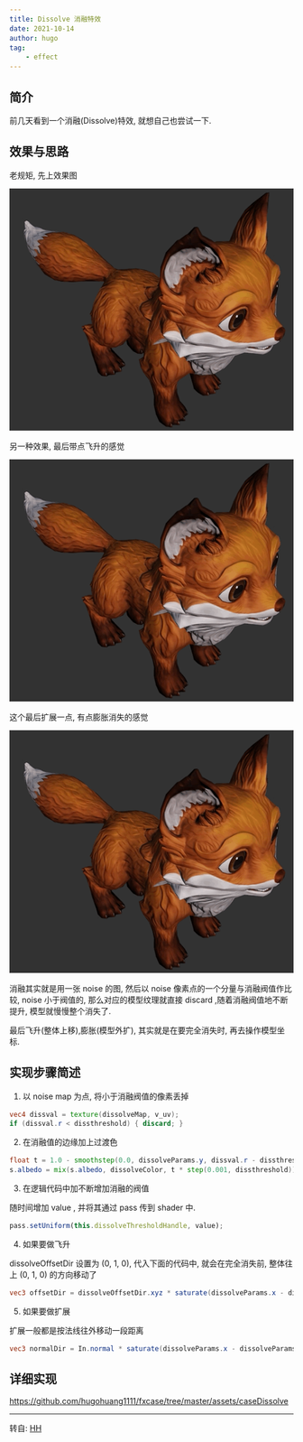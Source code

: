 ```yaml
---
title: Dissolve 消融特效
date: 2021-10-14
author: hugo
tag:
    - effect
---
```


## 简介

前几天看到一个消融(Dissolve)特效, 就想自己也尝试一下.

## 效果与思路

老规矩, 先上效果图

![Dissolve](/assets/202110/dissolve1.gif)

另一种效果, 最后带点飞升的感觉

![Dissolve](/assets/202110/dissolve2.gif)

这个最后扩展一点, 有点膨胀消失的感觉

![Dissolve](/assets/202110/dissolve3.gif)

消融其实就是用一张 noise 的图, 然后以 noise 像素点的一个分量与消融阀值作比较, noise 小于阀值的, 那么对应的模型纹理就直接 discard ,随着消融阀值地不断提升, 模型就慢慢整个消失了.

最后飞升(整体上移),膨胀(模型外扩), 其实就是在要完全消失时, 再去操作模型坐标.

## 实现步骤简述

1. 以 noise map 为点, 将小于消融阀值的像素丢掉

```glsl
vec4 dissval = texture(dissolveMap, v_uv);
if (dissval.r < dissthreshold) { discard; }
```

2. 在消融值的边缘加上过渡色

```glsl
float t = 1.0 - smoothstep(0.0, dissolveParams.y, dissval.r - dissthreshold);
s.albedo = mix(s.albedo, dissolveColor, t * step(0.001, dissthreshold));
```

3. 在逻辑代码中加不断增加消融的阀值

随时间增加 value , 并将其通过 pass 传到 shader 中.

```typescript
pass.setUniform(this.dissolveThresholdHandle, value);
```

4. 如果要做飞升

dissolveOffsetDir 设置为 (0, 1, 0), 代入下面的代码中, 就会在完全消失前, 整体往上 (0, 1, 0) 的方向移动了

```glsl
vec3 offsetDir = dissolveOffsetDir.xyz * saturate(dissolveParams.x - dissolveParams.w) * dissolveParams.z;
```

5. 如果要做扩展

扩展一般都是按法线往外移动一段距离

```glsl
vec3 normalDir = In.normal * saturate(dissolveParams.x - dissolveParams.w) * dissolveParams.z;
```

## 详细实现

https://github.com/hugohuang1111/fxcase/tree/master/assets/caseDissolve


---
转自: [HH](http://www.hugohuang.xyz/)

